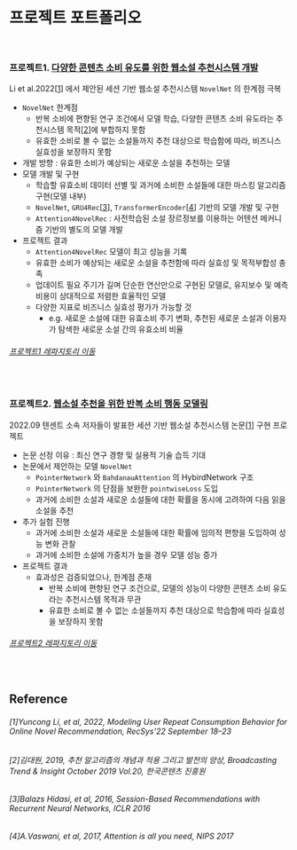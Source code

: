 </br>

# 프로젝트 포트폴리오
</br>

### 프로젝트1. [다양한 콘텐츠 소비 유도를 위한 웹소설 추천시스템 개발](https://github.com/namdo18/Attention4NovelRec)

Li et al.2022[[1](#reference)] 에서 제안된 세션 기반 웹소설 추천시스템 `NovelNet` 의 한계점 극복
- `NovelNet` 한계점
  - 반복 소비에 편향된 연구 조건에서 모델 학습, 다양한 콘텐츠 소비 유도라는 추천시스템 목적[[2](#reference)]에 부합하지 못함
  - 유효한 소비로 볼 수 없는 소설들까지 추천 대상으로 학습함에 따라, 비즈니스 실효성을 보장하지 못함
- 개발 방향 : 유효한 소비가 예상되는 새로운 소설을 추천하는 모델
- 모델 개발 및 구현
  - 학습할 유효소비 데이터 선별 및 과거에 소비한 소설들에 대한 마스킹 알고리즘 구현(모델 내부) 
  - `NovelNet`, `GRU4Rec`[[3](#reference)], `TransformerEncoder`[[4](#reference)] 기반의 모델 개발 및 구현
  - `Attention4NovelRec` : 사전학습된 소설 장르정보를 이용하는 어텐션 메커니즘 기반의 별도의 모델 개발
- 프로젝트 결과
  - `Attention4NovelRec` 모델이 최고 성능을 기록
  - 유효한 소비가 예상되는 새로운 소설을 추천함에 따라 실효성 및 목적부합성 충족
  - 업데이트 필요 주기가 길며 단순한 연산만으로 구현된 모델로, 유지보수 및 예측 비용이 상대적으로 저렴한 효율적인 모델
  - 다양한 지표로 비즈니스 실효성 평가가 가능할 것 
    - e.g. 새로운 소설에 대한 유효소비 주기 변화, 추천된 새로운 소설과 이용자가 탐색한 새로운 소설 간의 유효소비 비율

###### [프로젝트1 레파지토리 이동](https://github.com/namdo18/Attention4NovelRec)

</br>

### 프로젝트2. [웹소설 추천을 위한 반복 소비 행동 모델링](https://github.com/namdo18/NovelNet)

2022.09 텐센트 소속 저자들이 발표한 세션 기반 웹소설 추천시스템 논문[[1](#reference)] 구현 프로젝트
- 논문 선정 이유 : 최신 연구 경향 및 실용적 기술 습득 기대
- 논문에서 제안하는 모델 `NovelNet`
  - `PointerNetwork` 와 `BahdanauAttention` 의 HybirdNetwork 구조
  - `PointerNetwork` 의 단점을 보완한 `pointwiseLoss` 도입
  - 과거에 소비한 소설과 새로운 소설들에 대한 확률을 동시에 고려하여 다음 읽을 소설을 추천
- 추가 실험 진행
  - 과거에 소비한 소설과 새로운 소설들에 대한 확률에 임의적 편향을 도입하여 성능 변화 관찰
  - 과거에 소비한 소설에 가중치가 높을 경우 모델 성능 증가
- 프로젝트 결과
  - 효과성은 검증되었으나, 한계점 존재
    - 반복 소비에 편향된 연구 조건으로, 모델의 성능이 다양한 콘텐츠 소비 유도라는 추천시스템 목적과 무관
    - 유효한 소비로 볼 수 없는 소설들까지 추천 대상으로 학습함에 따라 실효성을 보장하지 못함

###### [프로젝트2 레파지토리 이동](https://github.com/namdo18/NovelNet)  

</br>

## Reference
###### [1]Yuncong Li, et al, 2022, Modeling User Repeat Consumption Behavior for Online Novel Recommendation, RecSys’22 September 18–23
###### [2]김대원, 2019, 추천 알고리즘의 개념과 적용 그리고 발전의 양상, Broadcasting Trend & Insight October 2019 Vol.20, 한국콘텐츠 진흥원
###### [3]Balazs Hidasi, et al, 2016, Session-Based Recommendations with Recurrent Neural Networks, ICLR 2016
###### [4]A.Vaswani, et al, 2017, Attention is all you need, NIPS 2017


